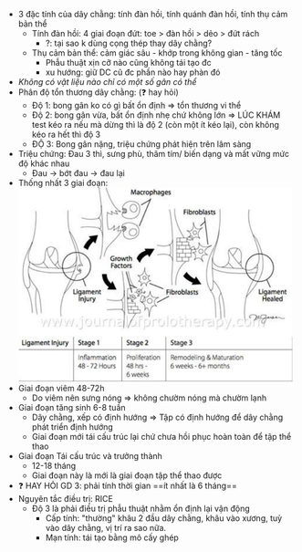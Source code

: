 - 3 đặc tính của dây chằng: tính đàn hồi, tính quánh đàn hồi, tính thụ cảm bản thể  
	- Tính đàn hồi: 4 giai đoạn đứt: toe > đàn hồi > dẻo > đứt rách  
		- ?: tại sao k dùng cọng thép thay dây chằng?  
	- Thụ cảm bản thể: cảm giác sâu - khớp trong không gian - tăng tốc  
		- Phẫu thuật xịn cỡ nào cũng không tái tạo đc  
		- xu hướng: giữ DC cũ đc phần nào hay phàn đó  
- _Không có vật liệu nào chỉ có một số gân có thể_  
- Phân độ tổn thương dây chằng: (❓ hay hỏi)  
	- Độ 1: bong gân ko có gì bất ổn định => tổn thương vi thể  
	- Độ 2: bong gân vừa, bất ổn định nhẹ chứ không lớn => LÚC KHÁM test kéo ra nếu mà dừng thì là độ 2 (còn một ít kéo lại), còn không kéo ra hết thì độ 3  
	- ĐỘ 3: Bong gân nặng, triệu chứng phát hiện trên lâm sàng  
- Triệu chứng: Đau 3 thì, sưng phù, thâm tím/ biến dạng và mất vững mức độ khác nhau  
	- Đau -> bớt đau -> đau lại  
- Thống nhất 3 giai đoạn:  
![Buổi 4 - CXK - Hệ sinh sản-1687393687801.jpeg](../../../200%20Files/image/image/Bu%E1%BB%95i%204%20-%20CXK%20-%20H%E1%BB%87%20sinh%20s%E1%BA%A3n-1687393687801.jpeg)  
- Giai đoạn viêm 48-72h  
	- Do viêm nên sưng nóng => không chườm nóng mà chườm lạnh  
- Giai đoạn tăng sinh 6-8 tuần  
	- Dây chằng, xếp có định hướng => Tập có định hướng để dây chằng phát triển định hướng  
	- Giai đoạn mới tái cấu trúc lại chứ chưa hồi phục hoàn toàn để tập thể thao  
- Giai đoạn Tái cấu trúc và trưởng thành  
	- 12-18 tháng  
	- Giai đoạn này là mới là giai đoạn tập thể thao được  
- ❓ HAY HỎI GD 3: phải tính thời gian ==ít nhất là 6 tháng==  
- Nguyên tắc điều trị: RICE  
	- Độ 3 là phải điều trị phẫu thuật nhằm ổn định lại vận động  
		+ Cấp tính: "thường" khâu 2 đầu dây chằng, khâu vào xương, tuỳ vào dây chằng, vị trí ra sao nữa.  
		+ Mạn tính: tái tạo bằng mô cấy ghép